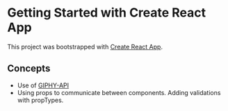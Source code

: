 # Getting Started with Create React App

This project was bootstrapped with [Create React App](https://github.com/facebook/create-react-app).

## Concepts

- Use of [GIPHY-API](https://developers.giphy.com/dashboard/)
- Using props to communicate between components. Adding validations with propTypes.

